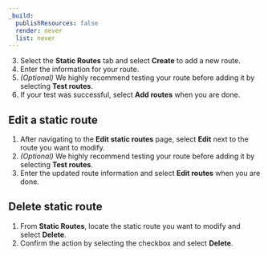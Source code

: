 ```yaml
---
_build:
  publishResources: false
  render: never
  list: never
---
```


3. Select the **Static Routes** tab and select **Create** to add a new route.
4. Enter the information for your route.
5. _(Optional)_ We highly recommend testing your route before adding it by selecting **Test routes**.
6. If your test was successful, select **Add routes** when you are done.

## Edit a static route

1. After navigating to the **Edit static routes** page, select **Edit** next to the route you want to modify.
2. _(Optional)_ We highly recommend testing your route before adding it by selecting **Test routes**.
3. Enter the updated route information and select **Edit routes** when you are done.

## Delete static route

1. From **Static Routes**, locate the static route you want to modify and select **Delete**.
2. Confirm the action by selecting the checkbox and select **Delete**.